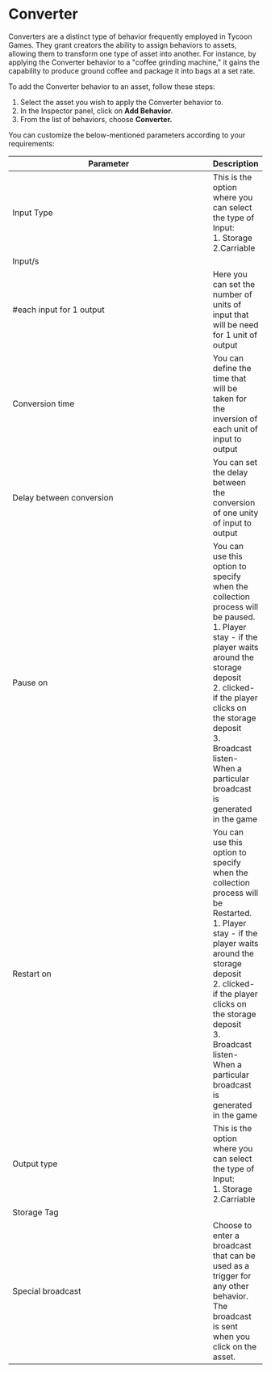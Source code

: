 # Converter

Converters are a distinct type of behavior frequently employed in Tycoon Games. They grant creators the ability to assign behaviors to assets, allowing them to transform one type of asset into another. For instance, by applying the Converter behavior to a "coffee grinding machine," it gains the capability to produce ground coffee and package it into bags at a set rate.

To add the Converter behavior to an asset, follow these steps:

1. Select the asset you wish to apply the Converter behavior to.
2. In the Inspector panel, click on **Add Behavior**.
3. From the list of behaviors, choose **Converter.**

You can customize the below-mentioned parameters according to your requirements:

<table><thead><tr><th width="384">Parameter</th><th>Description</th></tr></thead><tbody><tr><td>Input Type</td><td>This is the option where you can select the type of Input:<br>1. Storage<br>2.Carriable </td></tr><tr><td>Input/s</td><td></td></tr><tr><td>#each input for 1 output</td><td>Here you can set the number of units of input that will be need for 1 unit of output</td></tr><tr><td>Conversion time</td><td>You can define the time that will be taken for the inversion of each unit of input to output</td></tr><tr><td>Delay between conversion</td><td>You can set the delay between the conversion of one unity of input to output</td></tr><tr><td>Pause on</td><td>You can use this option to specify when the collection process will be paused.<br>1. Player stay - if the player waits around the storage deposit <br>2. clicked- if the player clicks on the storage deposit<br>3. Broadcast listen- When a particular broadcast is generated in the game</td></tr><tr><td>Restart on</td><td>You can use this option to specify when the collection process will be Restarted.<br>1. Player stay - if the player waits around the storage deposit <br>2. clicked- if the player clicks on the storage deposit<br>3. Broadcast listen- When a particular broadcast is generated in the game</td></tr><tr><td>Output type</td><td>This is the option where you can select the type of Input:<br>1. Storage<br>2.Carriable </td></tr><tr><td>Storage Tag</td><td></td></tr><tr><td>Special broadcast</td><td>Choose to enter a broadcast that can be used as a trigger for any other behavior. <br>The broadcast is sent when you click on the asset.</td></tr></tbody></table>
